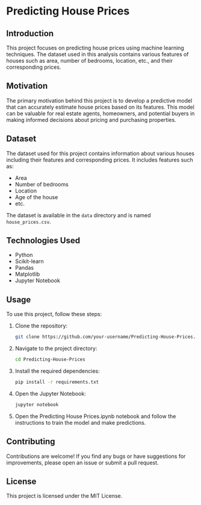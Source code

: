 # Predicting House Prices

## Introduction
This project focuses on predicting house prices using machine learning techniques. The dataset used in this analysis contains various features of houses such as area, number of bedrooms, location, etc., and their corresponding prices.

## Motivation
The primary motivation behind this project is to develop a predictive model that can accurately estimate house prices based on its features. This model can be valuable for real estate agents, homeowners, and potential buyers in making informed decisions about pricing and purchasing properties.

## Dataset
The dataset used for this project contains information about various houses including their features and corresponding prices. It includes features such as:
- Area
- Number of bedrooms
- Location
- Age of the house
- etc.

The dataset is available in the `data` directory and is named `house_prices.csv`.

## Technologies Used
- Python
- Scikit-learn
- Pandas
- Matplotlib
- Jupyter Notebook

## Usage
To use this project, follow these steps:
1. Clone the repository:
   ```bash
   git clone https://github.com/your-username/Predicting-House-Prices.git
2. Navigate to the project directory:
   ```bash
   cd Predicting-House-Prices
3. Install the required dependencies:
    ```bash
    pip install -r requirements.txt
4. Open the Jupyter Notebook:
    ```bash
    jupyter notebook
5. Open the Predicting House Prices.ipynb notebook and follow the instructions to train the model and make predictions.


## Contributing
Contributions are welcome! If you find any bugs or have suggestions for improvements, please open an issue or submit a pull request.

## License
This project is licensed under the MIT License.

